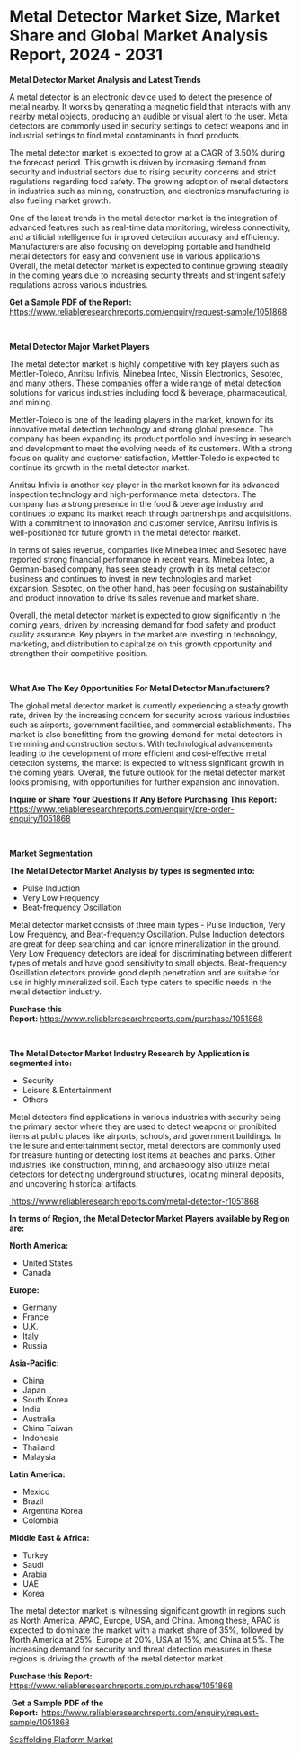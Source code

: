 <p><h1>Metal Detector Market Size, Market Share and Global Market Analysis Report, 2024 - 2031</h1></p><p><strong>Metal Detector Market Analysis and Latest Trends</strong></p>
<p><p>A metal detector is an electronic device used to detect the presence of metal nearby. It works by generating a magnetic field that interacts with any nearby metal objects, producing an audible or visual alert to the user. Metal detectors are commonly used in security settings to detect weapons and in industrial settings to find metal contaminants in food products.</p><p>The metal detector market is expected to grow at a CAGR of 3.50% during the forecast period. This growth is driven by increasing demand from security and industrial sectors due to rising security concerns and strict regulations regarding food safety. The growing adoption of metal detectors in industries such as mining, construction, and electronics manufacturing is also fueling market growth.</p><p>One of the latest trends in the metal detector market is the integration of advanced features such as real-time data monitoring, wireless connectivity, and artificial intelligence for improved detection accuracy and efficiency. Manufacturers are also focusing on developing portable and handheld metal detectors for easy and convenient use in various applications. Overall, the metal detector market is expected to continue growing steadily in the coming years due to increasing security threats and stringent safety regulations across various industries.</p></p>
<p><strong>Get a Sample PDF of the Report:&nbsp;</strong> <a href="https://www.reliableresearchreports.com/enquiry/request-sample/1051868">https://www.reliableresearchreports.com/enquiry/request-sample/1051868</a></p>
<p>&nbsp;</p>
<p><strong>Metal Detector Major Market Players</strong></p>
<p><p>The metal detector market is highly competitive with key players such as Mettler-Toledo, Anritsu Infivis, Minebea Intec, Nissin Electronics, Sesotec, and many others. These companies offer a wide range of metal detection solutions for various industries including food & beverage, pharmaceutical, and mining.</p><p>Mettler-Toledo is one of the leading players in the market, known for its innovative metal detection technology and strong global presence. The company has been expanding its product portfolio and investing in research and development to meet the evolving needs of its customers. With a strong focus on quality and customer satisfaction, Mettler-Toledo is expected to continue its growth in the metal detector market.</p><p>Anritsu Infivis is another key player in the market known for its advanced inspection technology and high-performance metal detectors. The company has a strong presence in the food & beverage industry and continues to expand its market reach through partnerships and acquisitions. With a commitment to innovation and customer service, Anritsu Infivis is well-positioned for future growth in the metal detector market.</p><p>In terms of sales revenue, companies like Minebea Intec and Sesotec have reported strong financial performance in recent years. Minebea Intec, a German-based company, has seen steady growth in its metal detector business and continues to invest in new technologies and market expansion. Sesotec, on the other hand, has been focusing on sustainability and product innovation to drive its sales revenue and market share.</p><p>Overall, the metal detector market is expected to grow significantly in the coming years, driven by increasing demand for food safety and product quality assurance. Key players in the market are investing in technology, marketing, and distribution to capitalize on this growth opportunity and strengthen their competitive position.</p></p>
<p>&nbsp;</p>
<p><strong>What Are The Key Opportunities For Metal Detector Manufacturers?</strong></p>
<p><p>The global metal detector market is currently experiencing a steady growth rate, driven by the increasing concern for security across various industries such as airports, government facilities, and commercial establishments. The market is also benefitting from the growing demand for metal detectors in the mining and construction sectors. With technological advancements leading to the development of more efficient and cost-effective metal detection systems, the market is expected to witness significant growth in the coming years. Overall, the future outlook for the metal detector market looks promising, with opportunities for further expansion and innovation.</p></p>
<p><strong>Inquire or Share Your Questions If Any Before Purchasing This Report:</strong> <a href="https://www.reliableresearchreports.com/enquiry/pre-order-enquiry/1051868">https://www.reliableresearchreports.com/enquiry/pre-order-enquiry/1051868</a></p>
<p>&nbsp;</p>
<p><strong>Market Segmentation</strong></p>
<p><strong>The Metal Detector Market Analysis by types is segmented into:</strong></p>
<p><ul><li>Pulse Induction</li><li>Very Low Frequency</li><li>Beat-frequency Oscillation</li></ul></p>
<p><p>Metal detector market consists of three main types - Pulse Induction, Very Low Frequency, and Beat-frequency Oscillation. Pulse Induction detectors are great for deep searching and can ignore mineralization in the ground. Very Low Frequency detectors are ideal for discriminating between different types of metals and have good sensitivity to small objects. Beat-frequency Oscillation detectors provide good depth penetration and are suitable for use in highly mineralized soil. Each type caters to specific needs in the metal detection industry.</p></p>
<p><strong>Purchase this Report:&nbsp;</strong><a href="https://www.reliableresearchreports.com/purchase/1051868">https://www.reliableresearchreports.com/purchase/1051868</a></p>
<p>&nbsp;</p>
<p><strong>The Metal Detector Market Industry Research by Application is segmented into:</strong></p>
<p><ul><li>Security</li><li>Leisure & Entertainment</li><li>Others</li></ul></p>
<p><p>Metal detectors find applications in various industries with security being the primary sector where they are used to detect weapons or prohibited items at public places like airports, schools, and government buildings. In the leisure and entertainment sector, metal detectors are commonly used for treasure hunting or detecting lost items at beaches and parks. Other industries like construction, mining, and archaeology also utilize metal detectors for detecting underground structures, locating mineral deposits, and uncovering historical artifacts.</p></p>
<p><a href="https://www.reliableresearchreports.com/metal-detector-r1051868">&nbsp;https://www.reliableresearchreports.com/metal-detector-r1051868</a></p>
<p><strong>In terms of Region, the Metal Detector Market Players available by Region are:</strong></p>
<p>
    <p> <strong> North America: </strong>
        <ul>
            <li>United States</li>
            <li>Canada</li>
        </ul>
        </p> 
    <p> <strong> Europe: </strong>
        <ul>
            <li>Germany</li>
            <li>France</li>
            <li>U.K.</li>
            <li>Italy</li>
            <li>Russia</li>
        </ul>
        </p> 
    <p> <strong> Asia-Pacific: </strong>
        <ul>
            <li>China</li>
            <li>Japan</li>
            <li>South Korea</li>
            <li>India</li>
            <li>Australia</li>
            <li>China Taiwan</li>
            <li>Indonesia</li>
            <li>Thailand</li>
            <li>Malaysia</li>
        </ul>
        </p> 
    <p> <strong> Latin America: </strong>
        <ul>
            <li>Mexico</li>
            <li>Brazil</li>
            <li>Argentina Korea</li>
            <li>Colombia</li>
        </ul>
        </p> 
    <p> <strong> Middle East & Africa: </strong>
        <ul>
            <li>Turkey</li>
            <li>Saudi</li>
            <li>Arabia</li>
            <li>UAE</li>
            <li>Korea</li>
        </ul>
    </p>
    </p>
<p><p>The metal detector market is witnessing significant growth in regions such as North America, APAC, Europe, USA, and China. Among these, APAC is expected to dominate the market with a market share of 35%, followed by North America at 25%, Europe at 20%, USA at 15%, and China at 5%. The increasing demand for security and threat detection measures in these regions is driving the growth of the metal detector market.</p></p>
<p><strong>Purchase this Report: </strong><a href="https://www.reliableresearchreports.com/purchase/1051868">https://www.reliableresearchreports.com/purchase/1051868</a></p>
<p>&nbsp;<strong>Get a Sample PDF of the Report:&nbsp;&nbsp;</strong><a href="https://www.reliableresearchreports.com/enquiry/request-sample/1051868">https://www.reliableresearchreports.com/enquiry/request-sample/1051868</a></p>
<p><strong></strong></p>
<p><p><a href="https://github.com/BryceTownsendr/Market-Research-Report-List-4/blob/main/scaffolding-platform-market.md">Scaffolding Platform Market</a></p></p>